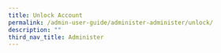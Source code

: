 ```yaml
---
title: Unlock Account
permalink: /admin-user-guide/administer-administer/unlock/
description: ""
third_nav_title: Administer
---
```

